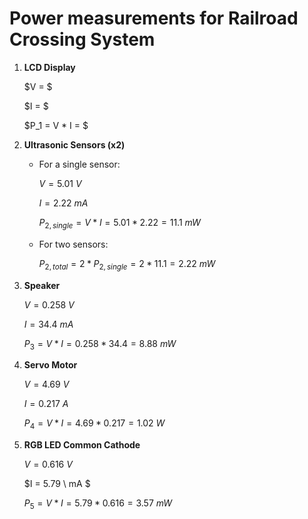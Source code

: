 # Power measurements for Railroad Crossing System

1. __LCD Display__
   
   $V = $

   $I = $

   $P_1 = V * I = $
   
2. __Ultrasonic Sensors (x2)__

   - For a single sensor:
   
      $V = 5.01 \ V$
   
      $I = 2.22 \ mA$
   
      $P_{2, single} = V * I = 5.01*2.22 = 11.1 \ mW$

   - For two sensors:

      $P_{2, total} = 2*P_{2, single} = 2 * 11.1 = 2.22 \ mW$

3. __Speaker__

   $V = 0.258 \ V$

   $I = 34.4 \ mA$

   $P_3 = V * I = 0.258 * 34.4 = 8.88 \  mW$
   
4. __Servo Motor__

   $V = 4.69 \ V$

   $I = 0.217 \ A$

   $P_4 = V * I = 4.69*0.217 = 1.02 \ W$

5. __RGB LED Common Cathode__

   $V = 0.616 \ V$
   
   $I = 5.79 \ mA $
   
   $P_5 = V * I = 5.79 * 0.616 = 3.57 \ mW$
